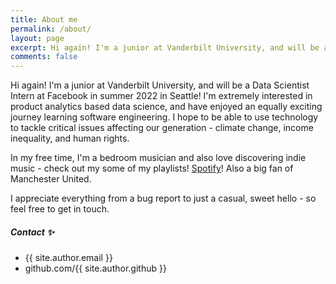 ```yaml
---
title: About me
permalink: /about/
layout: page
excerpt: Hi again! I'm a junior at Vanderbilt University, and will be a Data Scientist Intern at Facebook in summer 2022 in Seattle!
comments: false
---
```


Hi again! I'm a junior at Vanderbilt University, and will be a Data Scientist Intern at Facebook in summer 2022 in Seattle! I'm extremely interested in product analytics based data science, and have enjoyed an equally exciting journey learning software engineering. I hope to be able to use technology to tackle critical issues affecting our generation - climate change, income inequality, and human rights. 

In my free time, I'm a bedroom musician and also love discovering indie music - check out my some of my playlists! [Spotify](https://open.spotify.com/user/k0vephjyyzuidcol84b7td26n)! 
Also a big fan of Manchester United.

I appreciate everything from a bug report to just a casual, sweet hello - so feel free to get in touch. 

##### Contact ✨

- {{ site.author.email }}
- github.com/{{ site.author.github }}
